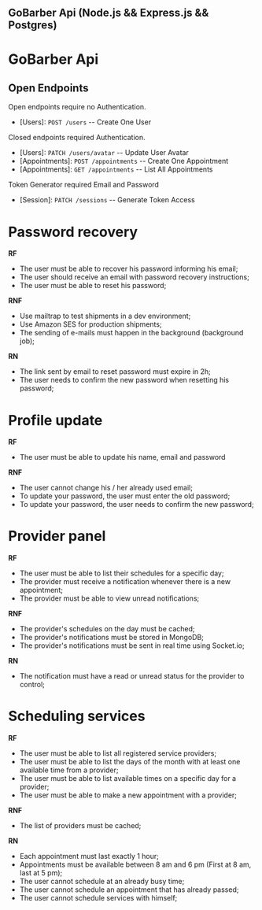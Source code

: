 ## GoBarber Api (Node.js && Express.js && Postgres)

# GoBarber Api

## Open Endpoints

Open endpoints require no Authentication.

* [Users]: `POST /users` -- Create One User

Closed endpoints required Authentication.

* [Users]: `PATCH /users/avatar` -- Update User Avatar
* [Appointments]: `POST /appointments` -- Create One Appointment
* [Appointments]: `GET /appointments` -- List All Appointments

Token Generator required Email and Password

* [Session]: `PATCH /sessions` -- Generate Token Access

# Password recovery

**RF**

  - The user must be able to recover his password informing his email;
  - The user should receive an email with password recovery instructions;
  - The user must be able to reset his password;

**RNF**
  - Use mailtrap to test shipments in a dev environment;
  - Use Amazon SES for production shipments;
  - The sending of e-mails must happen in the background (background job);

**RN**
  - The link sent by email to reset password must expire in 2h;
  - The user needs to confirm the new password when resetting his password;

# Profile update

**RF**

  - The user must be able to update his name, email and password

**RNF**
  - The user cannot change his / her already used email;
  - To update your password, the user must enter the old password;
  - To update your password, the user needs to confirm the new password;

# Provider panel

**RF**

  - The user must be able to list their schedules for a specific day;
  - The provider must receive a notification whenever there is a new appointment;
  - The provider must be able to view unread notifications;

**RNF**
  - The provider's schedules on the day must be cached;
  - The provider's notifications must be stored in MongoDB;
  - The provider's notifications must be sent in real time using Socket.io;

**RN**
  - The notification must have a read or unread status for the provider to control;

# Scheduling services

**RF**
  - The user must be able to list all registered service providers;
  - The user must be able to list the days of the month with at least one available time from a provider;
  - The user must be able to list available times on a specific day for a provider;
  - The user must be able to make a new appointment with a provider;

**RNF**
  - The list of providers must be cached;

**RN**
  - Each appointment must last exactly 1 hour;
  - Appointments must be available between 8 am and 6 pm (First at 8 am, last at 5 pm);
  - The user cannot schedule at an already busy time;
  - The user cannot schedule an appointment that has already passed;
  - The user cannot schedule services with himself;
